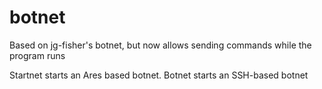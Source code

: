 # botnet
Based on jg-fisher's botnet, but now allows sending commands while the program runs

Startnet starts an Ares based botnet.
Botnet starts an SSH-based botnet
